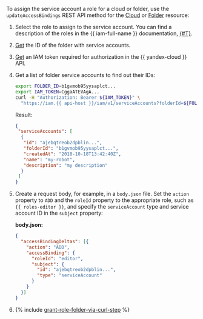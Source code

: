 To assign the service account a role for a cloud or folder, use the `updateAccessBindings` REST API method for the [Cloud](../../resource-manager/api-ref/Cloud/index.md) or [Folder](../../resource-manager/api-ref/Folder/index.md) resource:

1. Select the role to assign to the service account. You can find a description of the roles in the {{ iam-full-name }} documentation, [{#T}](../../iam/concepts/access-control/roles.md).
1. [Get](../../resource-manager/operations/folder/get-id.md) the ID of the folder with service accounts.
1. [Get](../../iam/operations/iam-token/create.md) an IAM token required for authorization in the {{ yandex-cloud }} API.
1. Get a list of folder service accounts to find out their IDs:

   ```bash
   export FOLDER_ID=b1gvmob95yysaplct...
   export IAM_TOKEN=CggaATEVAgA...
   curl -H "Authorization: Bearer ${IAM_TOKEN}" \
     "https://iam.{{ api-host }}/iam/v1/serviceAccounts?folderId=${FOLDER_ID}"
   ```

   Result:


   ```json
   {
    "serviceAccounts": [
     {
      "id": "ajebqtreob2dpblin...",
      "folderId": "b1gvmob95yysaplct...",
      "createdAt": "2018-10-18T13:42:40Z",
      "name": "my-robot",
      "description": "my description"
     }
    ]
   }
   ```

1. Create a request body, for example, in a `body.json` file. Set the `action` property to `ADD` and the `roleId` property to the appropriate role, such as `{{ roles-editor }}`, and specify the `serviceAccount` type and service account ID in the `subject` property:

   **body.json:**
   ```json
   {
     "accessBindingDeltas": [{
       "action": "ADD",
       "accessBinding": {
         "roleId": "editor",
         "subject": {
           "id": "ajebqtreob2dpblin...",
           "type": "serviceAccount"
         }
       }
     }]
   }
   ```
1. {% include [grant-role-folder-via-curl-step](grant-role-folder-via-curl-step.md) %}

